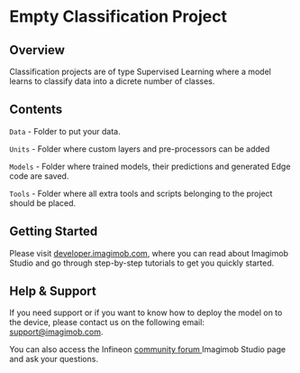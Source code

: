 ﻿# Empty Classification Project

## Overview

Classification projects are of type Supervised Learning where a model learns to classify data into a dicrete number of classes.

## Contents

`Data` 	- Folder to put your data.

`Units`	- Folder where custom layers and pre-processors can be added

`Models` - Folder where trained models, their predictions and generated Edge code are saved.

`Tools`	- Folder where all extra tools and scripts belonging to the project should be placed. 

## Getting Started

Please visit [developer.imagimob.com](https://developer.imagimob.com), where you can read about Imagimob Studio and go through step-by-step tutorials to get you quickly started.

## Help & Support

If you need support or if you want to know how to deploy the model on to the device, please contact us on the following email: [support@imagimob.com](mailto:support@imagimob.com).

You can also access the Infineon [community forum ](https://community.infineon.com/t5/Imagimob/bd-p/Imagimob/page/1) Imagimob Studio page and ask your questions.
